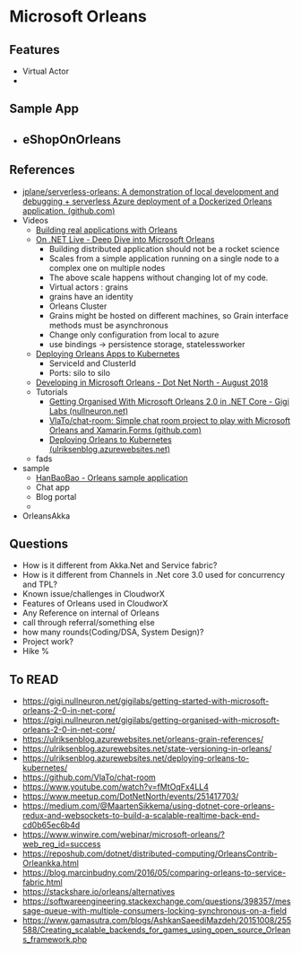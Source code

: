 # Microsoft Orleans



## Features

- Virtual Actor
- 

## Sample App

- eShopOnOrleans
  - 

## References

- [jplane/serverless-orleans: A demonstration of local development and debugging + serverless Azure deployment of a Dockerized Orleans application. (github.com)](https://github.com/jplane/serverless-orleans)
- Videos
  - [Building real applications with Orleans](https://channel9.msdn.com/Shows/On-NET/Building-real-applications-with-Orleans)
  - [On .NET Live - Deep Dive into Microsoft Orleans](https://youtu.be/R0ODfwU6MzQ)
    - Building distributed application should not be a rocket science
    - Scales from a simple application running on a single node to a complex one on multiple nodes
    - The above scale happens without changing lot of my code.
    - Virtual actors : grains 
    - grains have an identity
    - Orleans Cluster
    - Grains might be hosted on different machines, so Grain interface methods must be asynchronous
    - Change only configuration from local to azure
    - use bindings -> persistence storage, statelessworker
  - [Deploying Orleans Apps to Kubernetes](https://channel9.msdn.com/Shows/On-NET/Deploying-Orleans-Apps-to-Kubernetes)
    - ServiceId and ClusterId
    - Ports: silo to silo
  - [Developing in Microsoft Orleans - Dot Net North - August 2018](https://youtu.be/fMtOqFx4LL4?list=PL1dkp_qO-CX9X4PSoPgao9wNN8e2840kV)
  - Tutorials
    - [Getting Organised With Microsoft Orleans 2.0 in .NET Core - Gigi Labs (nullneuron.net)](https://gigi.nullneuron.net/gigilabs/getting-organised-with-microsoft-orleans-2-0-in-net-core/)
    - [VlaTo/chat-room: Simple chat room project to play with Microsoft Orleans and Xamarin.Forms (github.com)](https://github.com/VlaTo/chat-room)
    - [Deploying Orleans to Kubernetes (ulriksenblog.azurewebsites.net)](https://ulriksenblog.azurewebsites.net/deploying-orleans-to-kubernetes/)
  - fads
- sample
  - [HanBaoBao - Orleans sample application](https://github.com/ReubenBond/hanbaobao-web)
  - Chat app
  - Blog portal
  - 
- OrleansAkka

## Questions

- How is it different from Akka.Net and Service fabric?
- How is it different from Channels in .Net core 3.0 used for concurrency and TPL?
- Known issue/challenges in CloudworX
- Features of Orleans used in CloudworX
- Any Reference on internal of Orleans
- call through referral/something else
- how many rounds(Coding/DSA, System Design)?
- Project work?
- Hike %



## To READ

- https://gigi.nullneuron.net/gigilabs/getting-started-with-microsoft-orleans-2-0-in-net-core/
- https://gigi.nullneuron.net/gigilabs/getting-organised-with-microsoft-orleans-2-0-in-net-core/
- https://ulriksenblog.azurewebsites.net/orleans-grain-references/
- https://ulriksenblog.azurewebsites.net/state-versioning-in-orleans/
- https://ulriksenblog.azurewebsites.net/deploying-orleans-to-kubernetes/
- https://github.com/VlaTo/chat-room
- https://www.youtube.com/watch?v=fMtOqFx4LL4
- https://www.meetup.com/DotNetNorth/events/251417703/
- https://medium.com/@MaartenSikkema/using-dotnet-core-orleans-redux-and-websockets-to-build-a-scalable-realtime-back-end-cd0b65ec6b4d
- https://www.winwire.com/webinar/microsoft-orleans/?web_reg_id=success
- https://reposhub.com/dotnet/distributed-computing/OrleansContrib-Orleankka.html
- https://blog.marcinbudny.com/2016/05/comparing-orleans-to-service-fabric.html
- https://stackshare.io/orleans/alternatives
- https://softwareengineering.stackexchange.com/questions/398357/message-queue-with-multiple-consumers-locking-synchronous-on-a-field
- https://www.gamasutra.com/blogs/AshkanSaeediMazdeh/20151008/255588/Creating_scalable_backends_for_games_using_open_source_Orleans_framework.php